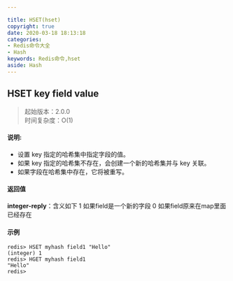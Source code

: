 ```yaml
---

title: HSET(hset)
copyright: true
date: 2020-03-18 18:13:18
categories: 
- Redis命令大全
- Hash
keywords: Redis命令,hset
aside: Hash
---
```

## HSET key field value 
>起始版本：2.0.0<br/>时间复杂度：O(1)  


#### 说明:
* 设置 key 指定的哈希集中指定字段的值。
* 如果 key 指定的哈希集不存在，会创建一个新的哈希集并与 key 关联。
* 如果字段在哈希集中存在，它将被重写。

#### 返回值

**integer-reply**：含义如下
1 如果field是一个新的字段
0 如果field原来在map里面已经存在


#### 示例

```
redis> HSET myhash field1 "Hello"
(integer) 1
redis> HGET myhash field1
"Hello"
redis> 
```